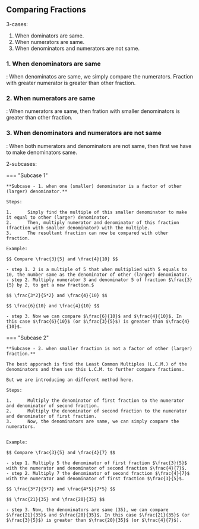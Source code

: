 ## **Comparing Fractions**

3-cases:

1. When dominators are same.
2. When numerators are same.
3. When denominators and numerators are not same.

### **1. When denominators are same**
:   When denominatos are same, we simply compare the numerators. Fraction with greater numerator is greater than other fraction. 

### **2. When numerators are same**
:   When numerators are same, then fration with smaller denominators is greater than other fraction.

### **3. When denominators and numerators are not same**
:   When both numerators and denominators are not same, then first we have to make denominators same.

2-subcases:


 === "Subcase 1" 
 
 
    **Subcase - 1. when one (smaller) denominator is a factor of other (larger) denominator.**

    Steps:

    1.      Simply find the multiple of this smaller denominator to make it equal to other (larger) denominator. 
    2.      Then, multiply numerator and denominator of this fraction (fraction with smaller denominator) with the multiple.
    3.      The resultant fraction can now be compared with other fraction. 

    Example:

    $$ Compare \frac{3}{5} and \frac{4}{10} $$

    - step 1. 2 is a multiple of 5 that when multiplied with 5 equals to 10, the number same as the denominator of other (larger) denominator.
    - step 2. Multiply numerator 3 and denominator 5 of fraction $\frac{3}{5} by 2, to get a new fraction.$

    $$ \frac{3*2}{5*2} and \frac{4}{10} $$

    $$ \frac{6}{10} and \frac{4}{10} $$

    - step 3. Now we can compare $\frac{6}{10}$ and $\frac{4}{10}$. In this case $\frac{6}{10}$ (or $\frac{3}{5}$) is greater than $\frac{4}{10}$.



=== "Subcase 2"


    **Subcase - 2. when smaller fraction is not a factor of other (larger) fraction.**

    The best apporach is find the Least Common Multiples (L.C.M.) of the denominators and then use this L.C.M. to further compare fractions. 

    But we are introducing an different method here. 

    Steps:

    1.      Multiply the denominator of first fraction to the numerator and denominator of second fraction.
    2.      Multiply the denominator of second fraction to the numerator and denominator of first fraction.
    3.      Now, the denominators are same, we can simply compare the numerators. 


    Example:

    $$ Compare \frac{3}{5} and \frac{4}{7} $$

    - step 1. Multiply 5 the denominator of first fraction $\frac{3}{5}$ with the numerator and denominator of second fraction $\frac{4}{7}$.  
    - step 2. Multiply 7 the denominator of second fraction $\frac{4}{7}$ with the numerator and denominator of first fraction $\frac{3}{5}$.  

    $$ \frac{3*7}{5*7} and \frac{4*5}{7*5} $$

    $$ \frac{21}{35} and \frac{20}{35} $$

    - step 3. Now, the denominators are same (35), we can compare $\frac{21}{35}$ and $\frac{20}{35}$. In this case $\frac{21}{35}$ (or $\frac{3}{5}$) is greater than $\frac{20}{35}$ (or $\frac{4}{7}$).
